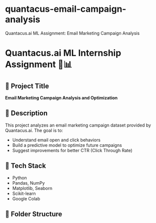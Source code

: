 # quantacus-email-campaign-analysis
Quantacus.ai ML Assignment: Email Marketing Campaign Analysis

# Quantacus.ai ML Internship Assignment 📧📊

## 📝 Project Title
**Email Marketing Campaign Analysis and Optimization**

## 📌 Description
This project analyzes an email marketing campaign dataset provided by Quantacus.ai. The goal is to:
- Understand email open and click behaviors
- Build a predictive model to optimize future campaigns
- Suggest improvements for better CTR (Click Through Rate)

## 🧠 Tech Stack
- Python
- Pandas, NumPy
- Matplotlib, Seaborn
- Scikit-learn
- Google Colab

## 📂 Folder Structure
